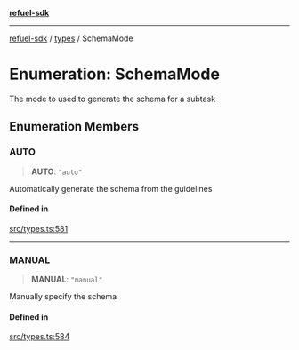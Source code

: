 [**refuel-sdk**](../../README.md)

***

[refuel-sdk](../../modules.md) / [types](../README.md) / SchemaMode

# Enumeration: SchemaMode

The mode to used to generate the schema for a subtask

## Enumeration Members

### AUTO

> **AUTO**: `"auto"`

Automatically generate the schema from the guidelines

#### Defined in

[src/types.ts:581](https://github.com/refuel-ai/refuel-sdk/blob/4c2ff8dd3473ca3a77a7beb7cac6d4e017c1d0e0/src/types.ts#L581)

***

### MANUAL

> **MANUAL**: `"manual"`

Manually specify the schema

#### Defined in

[src/types.ts:584](https://github.com/refuel-ai/refuel-sdk/blob/4c2ff8dd3473ca3a77a7beb7cac6d4e017c1d0e0/src/types.ts#L584)
